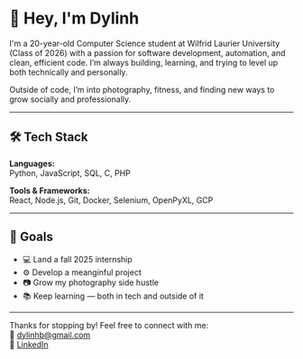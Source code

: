 # 👋 Hey, I'm Dylinh

I'm a 20-year-old Computer Science student at Wilfrid Laurier University (Class of 2026) with a passion for software development, automation, and clean, efficient code. I’m always building, learning, and trying to level up both technically and personally.

Outside of code, I’m into photography, fitness, and finding new ways to grow socially and professionally.

---

## 🛠️ Tech Stack

**Languages:**  
Python, JavaScript, SQL, C, PHP

**Tools & Frameworks:**  
React, Node.js, Git, Docker, Selenium, OpenPyXL, GCP

---

## 🎯 Goals

- 💻 Land a fall 2025 internship
- ⚙️ Develop a meanginful project
- 📷 Grow my photography side hustle  
- 📚 Keep learning — both in tech and outside of it

---

Thanks for stopping by! Feel free to connect with me:  
📧 dylinhb@gmail.com  
🔗 [LinkedIn](https://linkedin.com/in/dylinh)  

